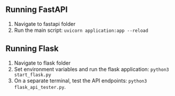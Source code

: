 ## Running FastAPI
1. Navigate to fastapi folder
2. Run the main script: `uvicorn application:app --reload`

## Running Flask
1. Navigate to flask folder
2. Set environment variables and run the flask application: `python3 start_flask.py`
3. On a separate terminal, test the API endpoints: `python3 flask_api_tester.py`. 

